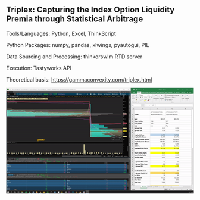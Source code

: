 ## Triplex: Capturing the Index Option Liquidity Premia through Statistical Arbitrage

Tools/Languages: Python, Excel, ThinkScript

Python Packages: numpy, pandas, xlwings, pyautogui, PIL

Data Sourcing and Processing: thinkorswim RTD server

Execution: Tastyworks API

Theoretical basis: https://gammaconvexity.com/triplex.html

![alt text](https://github.com/GammaConvexity/Triplex/blob/main/realTimeSample.gif?raw=true)
